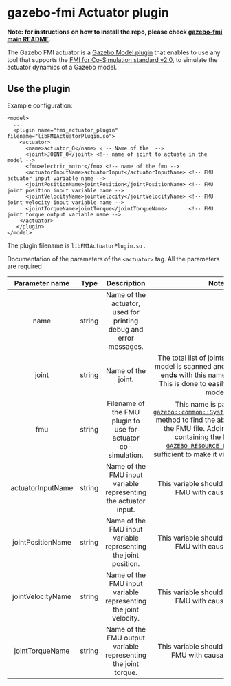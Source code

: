 # gazebo-fmi Actuator plugin 

**Note: for instructions on how to install the repo, please check [gazebo-fmi main README](../../README.md).**

The Gazebo FMI actuator is a [Gazebo Model plugin](http://gazebosim.org/tutorials?tut=plugins_model) that enables to use any tool that supports the [FMI for Co-Simulation standard v2.0](https://fmi-standard.org/), to simulate 
the actuator dynamics of a Gazebo model.

## Use the plugin 
Example configuration: 
~~~
<model>
  ...
  <plugin name="fmi_actuator_plugin" filename="libFMIActuatorPlugin.so">
    <actuator>
      <name>actuator_0</name> <!-- Name of the  -->
      <joint>JOINT_0</joint> <!-- name of joint to actuate in the model -->
      <fmu>electric_motor</fmu> <!-- name of the fmu -->
      <actuatorInputName>actuatorInput</actuatorInputName> <!-- FMU actuator input variable name -->
      <jointPositionName>jointPosition</jointPositionName> <!-- FMU joint position input variable name -->
      <jointVelocityName>jointVelocity</jointVelocityName> <!-- FMU joint velocity input variable name -->
      <jointTorqueName>jointTorque</jointTorqueName>       <!-- FMU joint torque output variable name -->
    </actuator>
   </plugin>
</model>
~~~
The plugin filename is `libFMIActuatorPlugin.so` .

Documentation of the parameters of the `<actuator>` tag. All the parameters are required

| Parameter name | Type    | Description                 | Notes |
|:--------------:|:-------:|:--------------------------: |:-----:|
| name           | string  | Name of the actuator, used for printing debug and error messages. |  |
| joint          | string  | Name of the joint. | The total list of joints contained in the model is scanned and the first joint that **ends** with this  name string is found. This is done to easily support nested models.  |
| fmu            | string  | Filename of the FMU plugin to use for actuator co-simulation. | This name is passed to the [`gazebo::common::SystemPaths::FindFile`](http://osrf-distributions.s3.amazonaws.com/gazebo/api/9.0.0/classgazebo_1_1common_1_1SystemPaths.html#a9e03f07eac9f89d8c4c14af5660fa938) method to find the absolute location of the FMU file. Adding the directory containing the FMUs to the [`GAZEBO_RESOURCE_PATH`](http://gazebosim.org/tutorials?tut=components) should be sufficient to make it visible to the plugin. |
| actuatorInputName | string | Name of the FMU input variable representing the actuator input. | This variable should be present in the FMU with causality INPUT. | 
| jointPositionName | string | Name of the FMU input variable representing the joint position. | This variable should be present in the FMU with causality INPUT. | 
| jointVelocityName | string | Name of the FMU input variable representing the joint velocity. | This variable should be present in the FMU with causality INPUT. | 
| jointTorqueName   | string | Name of the FMU output variable representing the joint torque. | This variable should be present in the FMU with causality OUTPUT. | 



